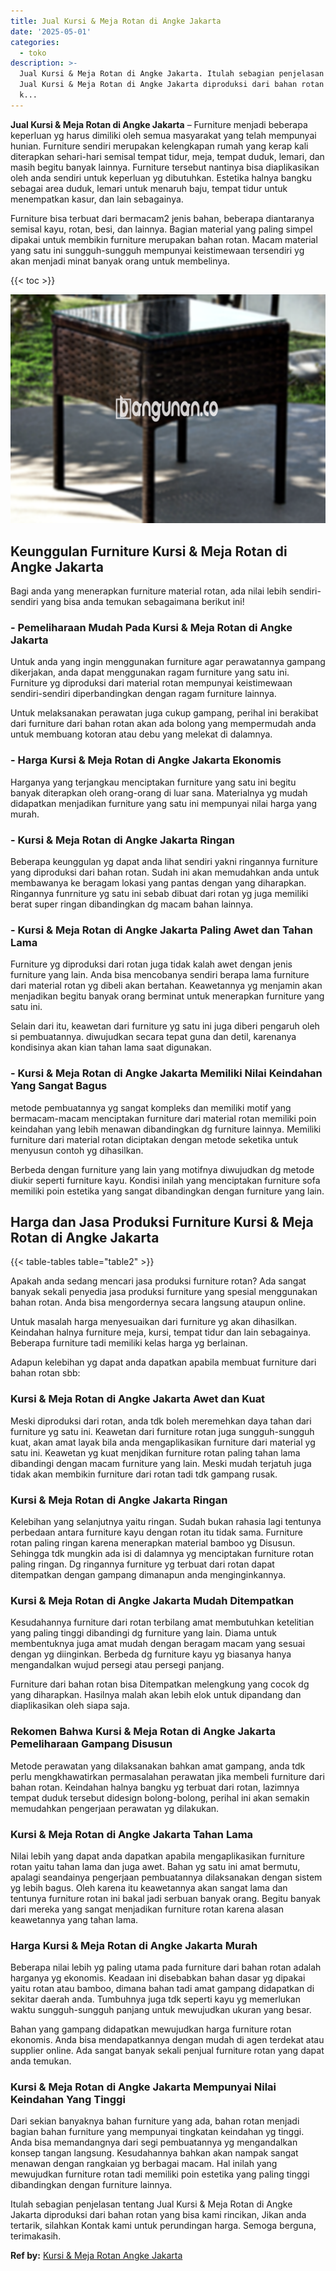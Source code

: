 ```yaml
---
title: Jual Kursi & Meja Rotan di Angke Jakarta
date: '2025-05-01'
categories:
  - toko
description: >-
  Jual Kursi & Meja Rotan di Angke Jakarta. Itulah sebagian penjelasan tentang
  Jual Kursi & Meja Rotan di Angke Jakarta diproduksi dari bahan rotan yang bisa
  k...
---
```


**Jual Kursi & Meja Rotan di Angke Jakarta** – Furniture menjadi beberapa keperluan yg harus dimiliki oleh semua masyarakat yang telah mempunyai hunian. Furniture sendiri merupakan kelengkapan rumah yang kerap kali diterapkan sehari-hari semisal tempat tidur, meja, tempat duduk, lemari, dan masih begitu banyak lainnya. Furniture tersebut nantinya bisa diaplikasikan oleh anda sendiri untuk keperluan yg dibutuhkan. Estetika halnya bangku sebagai area duduk, lemari untuk menaruh baju, tempat tidur untuk menempatkan kasur, dan lain sebagainya.

Furniture bisa terbuat dari bermacam2 jenis bahan, beberapa diantaranya semisal kayu, rotan, besi, dan lainnya. Bagian material yang paling simpel dipakai untuk membikin furniture merupakan bahan rotan. Macam material yang satu ini sungguh-sungguh mempunyai keistimewaan tersendiri yg akan menjadi minat banyak orang untuk membelinya.

{{< toc >}}

![Jual Kursi & Meja Rotan di Angke Jakarta](/images/kursi-meja-rotan-murah04.png)

## Keunggulan Furniture Kursi & Meja Rotan di Angke Jakarta

Bagi anda yang menerapkan furniture material rotan, ada nilai lebih sendiri-sendiri yang bisa anda temukan sebagaimana berikut ini!

### \- Pemeliharaan Mudah Pada Kursi & Meja Rotan di Angke Jakarta

Untuk anda yang ingin menggunakan furniture agar perawatannya gampang dikerjakan, anda dapat menggunakan ragam furniture yang satu ini. Furniture yg diproduksi dari material rotan mempunyai keistimewaan sendiri-sendiri diperbandingkan dengan ragam furniture lainnya.

Untuk melaksanakan perawatan juga cukup gampang, perihal ini berakibat dari furniture dari bahan rotan akan ada bolong yang mempermudah anda untuk membuang kotoran atau debu yang melekat di dalamnya.

### \- Harga Kursi & Meja Rotan di Angke Jakarta Ekonomis

Harganya yang terjangkau menciptakan furniture yang satu ini begitu banyak diterapkan oleh orang-orang di luar sana. Materialnya yg mudah didapatkan menjadikan furniture yang satu ini mempunyai nilai harga yang murah.

### \- Kursi & Meja Rotan di Angke Jakarta Ringan

Beberapa keunggulan yg dapat anda lihat sendiri yakni ringannya furniture yang diproduksi dari bahan rotan. Sudah ini akan memudahkan anda untuk membawanya ke beragam lokasi yang pantas dengan yang diharapkan. Ringannya funrniture yg satu ini sebab dibuat dari rotan yg juga memiliki berat super ringan dibandingkan dg macam bahan lainnya.

### \- Kursi & Meja Rotan di Angke Jakarta Paling Awet dan Tahan Lama

Furniture yg diproduksi dari rotan juga tidak kalah awet dengan jenis furniture yang lain. Anda bisa mencobanya sendiri berapa lama furniture dari material rotan yg dibeli akan bertahan. Keawetannya yg menjamin akan menjadikan begitu banyak orang berminat untuk menerapkan furniture yang satu ini.

Selain dari itu, keawetan dari furniture yg satu ini juga diberi pengaruh oleh si pembuatannya. diwujudkan secara tepat guna dan detil, karenanya kondisinya akan kian tahan lama saat digunakan.

### \- Kursi & Meja Rotan di Angke Jakarta Memiliki Nilai Keindahan Yang Sangat Bagus

metode pembuatannya yg sangat kompleks dan memiliki motif yang bermacam-macam menciptakan furniture dari material rotan memiliki poin keindahan yang lebih menawan dibandingkan dg furniture lainnya. Memiliki furniture dari material rotan diciptakan dengan metode seketika untuk menyusun contoh yg dihasilkan.

Berbeda dengan furniture yang lain yang motifnya diwujudkan dg metode diukir seperti furniture kayu. Kondisi inilah yang menciptakan furniture sofa memiliki poin estetika yang sangat dibandingkan dengan furniture yang lain.

## Harga dan Jasa Produksi Furniture Kursi & Meja Rotan di Angke Jakarta

{{< table-tables table="table2" >}}

Apakah anda sedang mencari jasa produksi furniture rotan? Ada sangat banyak sekali penyedia jasa produksi furniture yang spesial menggunakan bahan rotan. Anda bisa mengordernya secara langsung ataupun online.

Untuk masalah harga menyesuaikan dari furniture yg akan dihasilkan. Keindahan halnya furniture meja, kursi, tempat tidur dan lain sebagainya. Beberapa furniture tadi memiliki kelas harga yg berlainan.

Adapun kelebihan yg dapat anda dapatkan apabila membuat furniture dari bahan rotan sbb:

### Kursi & Meja Rotan di Angke Jakarta Awet dan Kuat

Meski diproduksi dari rotan, anda tdk boleh meremehkan daya tahan dari furniture yg satu ini. Keawetan dari furniture rotan juga sungguh-sungguh kuat, akan amat layak bila anda mengaplikasikan furniture dari material yg satu ini. Keawetan yg kuat menjdikan furniture rotan paling tahan lama dibandingi dengan macam furniture yang lain. Meski mudah terjatuh juga tidak akan membikin furniture dari rotan tadi tdk gampang rusak.

### Kursi & Meja Rotan di Angke Jakarta Ringan

Kelebihan yang selanjutnya yaitu ringan. Sudah bukan rahasia lagi tentunya perbedaan antara furniture kayu dengan rotan itu tidak sama. Furniture rotan paling ringan karena menerapkan material bamboo yg Disusun. Sehingga tdk mungkin ada isi di dalamnya yg menciptakan furniture rotan paling ringan. Dg ringannya furniture yg terbuat dari rotan dapat ditempatkan dengan gampang dimanapun anda menginginkannya.

### Kursi & Meja Rotan di Angke Jakarta Mudah Ditempatkan

Kesudahannya furniture dari rotan terbilang amat membutuhkan ketelitian yang paling tinggi dibandingi dg furniture yang lain. Diama untuk membentuknya juga amat mudah dengan beragam macam yang sesuai dengan yg diinginkan. Berbeda dg furniture kayu yg biasanya hanya mengandalkan wujud persegi atau persegi panjang.

Furniture dari bahan rotan bisa Ditempatkan melengkung yang cocok dg yang diharapkan. Hasilnya malah akan lebih elok untuk dipandang dan diaplikasikan oleh siapa saja.

### Rekomen Bahwa Kursi & Meja Rotan di Angke Jakarta Pemeliharaan Gampang Disusun

Metode perawatan yang dilaksanakan bahkan amat gampang, anda tdk perlu mengkhawatirkan permasalahan perawatan jika membeli furniture dari bahan rotan. Keindahan halnya bangku yg terbuat dari rotan, lazimnya tempat duduk tersebut didesign bolong-bolong, perihal ini akan semakin memudahkan pengerjaan perawatan yg dilakukan.

### Kursi & Meja Rotan di Angke Jakarta Tahan Lama

Nilai lebih yang dapat anda dapatkan apabila mengaplikasikan furniture rotan yaitu tahan lama dan juga awet. Bahan yg satu ini amat bermutu, apalagi seandainya pengerjaan pembuatannya dilaksanakan dengan sistem yg lebih bagus. Oleh karena itu keawetannya akan sangat lama dan tentunya furniture rotan ini bakal jadi serbuan banyak orang. Begitu banyak dari mereka yang sangat menjadikan furniture rotan karena alasan keawetannya yang tahan lama.

### Harga Kursi & Meja Rotan di Angke Jakarta Murah

Beberapa nilai lebih yg paling utama pada furniture dari bahan rotan adalah harganya yg ekonomis. Keadaan ini disebabkan bahan dasar yg dipakai yaitu rotan atau bamboo, dimana bahan tadi amat gampang didapatkan di sekitar daerah anda. Tumbuhnya juga tdk seperti kayu yg memerlukan waktu sungguh-sungguh panjang untuk mewujudkan ukuran yang besar.

Bahan yang gampang didapatkan mewujudkan harga furniture rotan ekonomis. Anda bisa mendapatkannya dengan mudah di agen terdekat atau supplier online. Ada sangat banyak sekali penjual furniture rotan yang dapat anda temukan.

### Kursi & Meja Rotan di Angke Jakarta Mempunyai Nilai Keindahan Yang Tinggi

Dari sekian banyaknya bahan furniture yang ada, bahan rotan menjadi bagian bahan furniture yang mempunyai tingkatan keindahan yg tinggi. Anda bisa memandangnya dari segi pembuatannya yg mengandalkan konsep tangan langsung. Kesudahannya bahkan akan nampak sangat menawan dengan rangkaian yg berbagai macam. Hal inilah yang mewujudkan furniture rotan tadi memiliki poin estetika yang paling tinggi dibandingkan dengan furniture lainnya.

Itulah sebagian penjelasan tentang Jual Kursi & Meja Rotan di Angke Jakarta diproduksi dari bahan rotan yang bisa kami rincikan, Jikan anda tertarik, silahkan Kontak kami untuk perundingan harga. Semoga berguna, terimakasih.

**Ref by:** [Kursi & Meja Rotan Angke Jakarta](https://id.wikipedia.org/wiki/Kursi)
